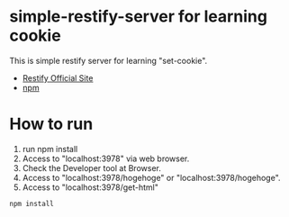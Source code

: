 # simple-restify-server for learning cookie
This is simple restify server for learning "set-cookie". 

- [Restify Official Site](http://restify.com/)
- [npm](https://www.npmjs.com/package/restify)

# How to run
1. run npm install
2. Access to "localhost:3978" via web browser.
1. Check the Developer tool at Browser.
1. Access to "localhost:3978/hogehoge" or "localhost:3978/hogehoge".
1. Access to "localhost:3978/get-html"

```nodejs
npm install
```